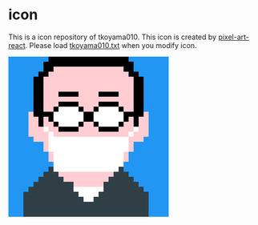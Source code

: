 # icon
This is a icon repository of tkoyama010. This icon is created by [pixel-art-react](https://github.com/jvalen/pixel-art-react). Please load [tkoyama010.txt](tkoyama010.txt) when you modify icon.

![tkoyama010](tkoyama010.png)
